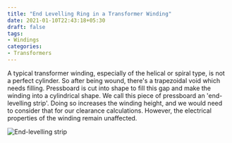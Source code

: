 ```yaml
---
title: "End Levelling Ring in a Transformer Winding"
date: 2021-01-10T22:43:18+05:30
draft: false
tags:
- Windings
categories:
- Transformers
---
```


A typical transformer winding, especially of the helical or spiral type, is not a perfect cylinder. So after being wound, there's a trapezoidal void which needs filling. Pressboard is cut into shape to fill this gap and make the winding into a cylindrical shape. We call this piece of pressboard an 'end-levelling strip'. Doing so increases the winding height, and we would need to consider that for our clearance calculations. However, the electrical properties of the winding remain unaffected.

![End-levelling strip](https://ptfds.s3.ap-south-1.amazonaws.com/levelling_ring.jpg)